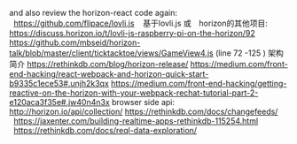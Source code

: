 and also review the horizon-react code again:   https://github.com/flipace/lovli.js    基于lovli.js 或　horizon的其他项目:
https://discuss.horizon.io/t/lovli-js-raspberry-pi-on-the-horizon/92
https://github.com/mbseid/horizon-talk/blob/master/client/ticktacktoe/views/GameView4.js  (line 72 -125 )
架构简介
https://rethinkdb.com/blog/horizon-release/
https://medium.com/front-end-hacking/react-webpack-and-horizon-quick-start-b9335c1ece53#.unjh2k3qx
https://medium.com/front-end-hacking/getting-reactive-on-the-horizon-with-your-webpack-rechat-tutorial-part-2-e120aca3f35e#.jw40n4n3x
browser side api:
http://horizon.io/api/collection/
https://rethinkdb.com/docs/changefeeds/   https://jaxenter.com/building-realtime-apps-rethinkdb-115254.html       https://rethinkdb.com/docs/reql-data-exploration/
